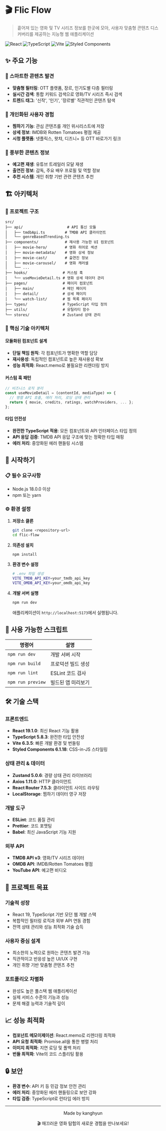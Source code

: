 # 🎬 Flic Flow

> 흩어져 있는 영화 및 TV 시리즈 정보를 한곳에 모아, 사용자 맞춤형 콘텐츠 디스커버리를 제공하는 지능형 웹 애플리케이션

![React](https://img.shields.io/badge/React-19.1.0-blue?style=flat-square&logo=react)
![TypeScript](https://img.shields.io/badge/TypeScript-5.8.3-blue?style=flat-square&logo=typescript)
![Vite](https://img.shields.io/badge/Vite-6.3.5-646CFF?style=flat-square&logo=vite)
![Styled Components](https://img.shields.io/badge/Styled%20Components-6.1.18-DB7093?style=flat-square&logo=styled-components)

## ✨ 주요 기능

### 🎯 스마트한 콘텐츠 발견

- **맞춤형 필터링**: OTT 플랫폼, 장르, 인기도별 다층 필터링
- **실시간 검색**: 통합 키워드 검색으로 영화/TV 시리즈 즉시 검색
- **트렌드 태그**: '신작', '인기', '장르별' 직관적인 콘텐츠 탐색

### 📱 개인화된 사용자 경험

- **찜하기 기능**: 관심 콘텐츠를 개인 위시리스트에 저장
- **상세 정보**: IMDB와 Rotten Tomatoes 평점 제공
- **시청 플랫폼**: 넷플릭스, 왓챠, 디즈니+ 등 OTT 바로가기 링크

### 🎥 풍부한 콘텐츠 정보

- **예고편 재생**: 유튜브 트레일러 모달 재생
- **출연진 정보**: 감독, 주요 배우 프로필 및 역할 정보
- **추천 시스템**: 개인 취향 기반 관련 콘텐츠 추천

## 🏗️ 아키텍처

### 📁 프로젝트 구조

```
src/
├── api/                    # API 통신 모듈
│   ├── tmdbApi.ts         # TMDB API 클라이언트
│   └── genreBasedTrending.ts
├── components/            # 재사용 가능한 UI 컴포넌트
│   ├── movie-hero/        # 영화 히어로 섹션
│   ├── movie-metadata/    # 영화 상세 정보
│   ├── movie-cast/        # 출연진 정보
│   ├── movie-carousel/    # 영화 캐러셀
│   └── ...
├── hooks/                # 커스텀 훅
│   └── useMovieDetail.ts # 영화 상세 데이터 관리
├── pages/                # 페이지 컴포넌트
│   ├── main/             # 메인 페이지
│   ├── detail/           # 상세 페이지
│   └── watch-list/       # 찜 목록 페이지
├── types/                # TypeScript 타입 정의
├── utils/                # 유틸리티 함수
└── stores/               # Zustand 상태 관리
```

### 🔧 핵심 기술 아키텍처

#### **모듈화된 컴포넌트 설계**

- **단일 책임 원칙**: 각 컴포넌트가 명확한 역할 담당
- **재사용성**: 독립적인 컴포넌트로 높은 재사용성 확보
- **성능 최적화**: React.memo로 불필요한 리렌더링 방지

#### **커스텀 훅 패턴**

```typescript
// 비즈니스 로직 분리
const useMovieDetail = (contentId, mediaType) => {
  // 병렬 API 호출, 에러 처리, 로딩 상태 관리
  return { movie, credits, ratings, watchProviders, ... };
};
```

#### **타입 안전성**

- **완전한 TypeScript 적용**: 모든 컴포넌트와 API 인터페이스 타입 정의
- **API 응답 검증**: TMDB API 응답 구조에 맞는 정확한 타입 매핑
- **에러 처리**: 중앙화된 에러 핸들링 시스템

## 🚀 시작하기

### 📋 필수 요구사항

- Node.js 18.0.0 이상
- npm 또는 yarn

### ⚙️ 환경 설정

1. **저장소 클론**

   ```bash
   git clone <repository-url>
   cd flic-flow
   ```

2. **의존성 설치**

   ```bash
   npm install
   ```

3. **환경 변수 설정**

   ```bash
   # .env 파일 생성
   VITE_TMDB_API_KEY=your_tmdb_api_key
   VITE_OMDB_API_KEY=your_omdb_api_key
   ```

4. **개발 서버 실행**

   ```bash
   npm run dev
   ```

   애플리케이션이 `http://localhost:5173`에서 실행됩니다.

## 📜 사용 가능한 스크립트

| 명령어            | 설명               |
| ----------------- | ------------------ |
| `npm run dev`     | 개발 서버 시작     |
| `npm run build`   | 프로덕션 빌드 생성 |
| `npm run lint`    | ESLint 코드 검사   |
| `npm run preview` | 빌드된 앱 미리보기 |

## 🛠️ 기술 스택

### **프론트엔드**

- **React 19.1.0**: 최신 React 기능 활용
- **TypeScript 5.8.3**: 완전한 타입 안전성
- **Vite 6.3.5**: 빠른 개발 환경 및 번들링
- **Styled Components 6.1.18**: CSS-in-JS 스타일링

### **상태 관리 & 데이터**

- **Zustand 5.0.6**: 경량 상태 관리 라이브러리
- **Axios 1.11.0**: HTTP 클라이언트
- **React Router 7.5.3**: 클라이언트 사이드 라우팅
- **LocalStorage**: 찜하기 데이터 영구 저장

### **개발 도구**

- **ESLint**: 코드 품질 관리
- **Prettier**: 코드 포맷팅
- **Babel**: 최신 JavaScript 기능 지원

### **외부 API**

- **TMDB API v3**: 영화/TV 시리즈 데이터
- **OMDB API**: IMDB/Rotten Tomatoes 평점
- **YouTube API**: 예고편 비디오

## 🎯 프로젝트 목표

### **기술적 성장**

- React 19, TypeScript 기반 모던 웹 개발 스택
- 복합적인 필터링 로직과 외부 API 연동 경험
- 전역 상태 관리와 성능 최적화 기술 습득

### **사용자 중심 설계**

- 최소한의 노력으로 원하는 콘텐츠 발견 가능
- 직관적이고 반응성 높은 UI/UX 구현
- 개인 취향 기반 맞춤형 콘텐츠 추천

### **포트폴리오 차별화**

- 완성도 높은 풀스택 웹 애플리케이션
- 실제 서비스 수준의 기능과 성능
- 문제 해결 능력과 기술적 깊이

## 📈 성능 최적화

- **컴포넌트 메모이제이션**: React.memo로 리렌더링 최적화
- **API 요청 최적화**: Promise.all을 통한 병렬 처리
- **이미지 최적화**: 지연 로딩 및 폴백 처리
- **번들 최적화**: Vite의 코드 스플리팅 활용

## 🔒 보안

- **환경 변수**: API 키 등 민감 정보 안전 관리
- **에러 처리**: 중앙화된 에러 핸들링으로 보안 강화
- **타입 검증**: TypeScript로 런타임 에러 방지

---

<div align="center">
  <p>Made by kanghyun</p>
  <p>🎬 매끄러운 영화 탐험의 새로운 경험을 만나보세요!</p>
</div>
